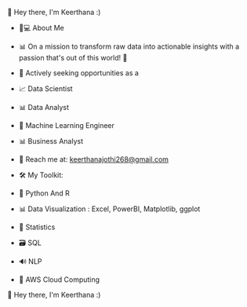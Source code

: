 👋 Hey there, I'm Keerthana :)

- 👩💻 About Me
- 📊 On a mission to transform raw data into actionable insights with a passion that's out of this world! 🚀

- 💼 Actively seeking opportunities as a

- 📈 Data Scientist
- 📊 Data Analyst
- 🤖 Machine Learning Engineer
- 📊 Business Analyst

- 📧 Reach me at: keerthanajothi268@gmail.com

- 🛠️ My Toolkit:
- 🐍 Python And R
- 📊 Data Visualization : Excel, PowerBI, Matplotlib, ggplot
- 🧮 Statistics
- 🗃️ SQL
- 🔊 NLP 
- 🌱 AWS Cloud Computing
<!--
**Keerthana268/Keerthana268** is a ✨ _special_ ✨ repository because its `README.md` (this file) appears on your GitHub profile.
Here are some ideas to get you started:
- 🔭 I’m currently working on ...
- 🌱 I’m currently learning ...
- 👯 I’m looking to collaborate on ...
- 🤔 I’m looking for help with ...
- 💬 Ask me about ...
- 📫 How to reach me: ...
- 😄 Pronouns: ...
- ⚡ Fun fact: ...
-->👋 Hey there, I'm Keerthana :)



